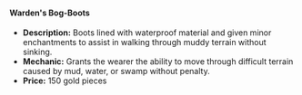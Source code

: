 #### Warden's Bog-Boots
- **Description:** Boots lined with waterproof material and given minor enchantments to assist in walking through muddy terrain without sinking.
- **Mechanic:** Grants the wearer the ability to move through difficult terrain caused by mud, water, or swamp without penalty.
- **Price:** 150 gold pieces